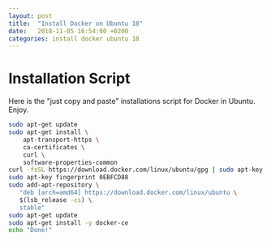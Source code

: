 ```yaml
---
layout: post
title:  "Install Docker on Ubuntu 18"
date:   2018-11-05 16:54:00 +0200
categories: install docker ubuntu 18
---
```


# Installation Script

Here is the "just copy and paste" installations script for Docker in Ubuntu. Enjoy.

```bash
sudo apt-get update
sudo apt-get install \
    apt-transport-https \
    ca-certificates \
    curl \
    software-properties-common
curl -fsSL https://download.docker.com/linux/ubuntu/gpg | sudo apt-key add -
sudo apt-key fingerprint 0EBFCD88
sudo add-apt-repository \
   "deb [arch=amd64] https://download.docker.com/linux/ubuntu \
   $(lsb_release -cs) \
   stable"
sudo apt-get update
sudo apt-get install -y docker-ce
echo "Done!"
```
